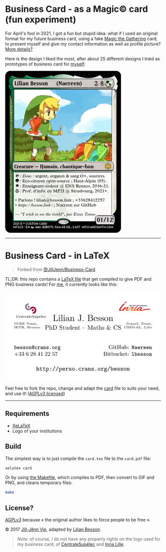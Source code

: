 # Business Card - as a Magic© card (fun experiment)

For April's fool in 2021, I got a fun but stupid idea: what if I used an original format for my future business card, using a fake [Magic the Gathering](https://en.wikipedia.org/wiki/Magic:_The_Gathering) card, to present myself and give my contact information as well as profile picture? [More details?](experimental-Magic-cards/)

Here is the design I liked the most, after about 25 different designs I tried as prototypes of business card for [myself](https://GitHub.com/Naereen):

![Carte_Visite_Magic__Lilian_Besson__1er_avril_2021_-3.png](card-2021.png)

----

# Business Card - in LaTeX
> Forked from [@JillJenn/Business-Card](https://GitHub.com/JillJenn/Business-Card).

TL;DR: this repo contains a [LaTeX file](card.tex) that get compiled to give PDF and PNG business cards!
For [me](https://GitHub.com/Naereen), it currently looks like this:

![Lilian Besson's business card in LaTeX](card.png)

Feel free to fork the repo, change and adapt the [card](card.tex) file to suits your need, and use it! ([AGPLv3 licensed](https://www.gnu.org/licenses/agpl-3.0.en.html))

----

## Requirements
- [XeLaTeX](https://en.wikipedia.org/wiki/XeTeX)
- Logo of your institutions

## Build
The simplest way is to just compile the `card.tex` file to the `card.pdf` file:
```bash
xelatex card
```
Or by using [the Makefile](Makefile), which compiles to PDF, then convert to GIF and PNG, and cleans temporary files:
```bash
make
```

## License?
[AGPLv3](https://www.gnu.org/licenses/agpl-3.0.en.html) because « the original author likes to force people to be free ».

© 2017 [Jill-Jênn Vie](https://GitHub.com/JillJenn/business-card), adapted by [Lilian Besson](https://GitHub.com/Naereen/Business-Card).

> *Note:* of course, I do not have any property rights on the logo used for my business card, of [CentraleSupélec](cslogo.png) and [Inria Lille](inrialogo.png).
